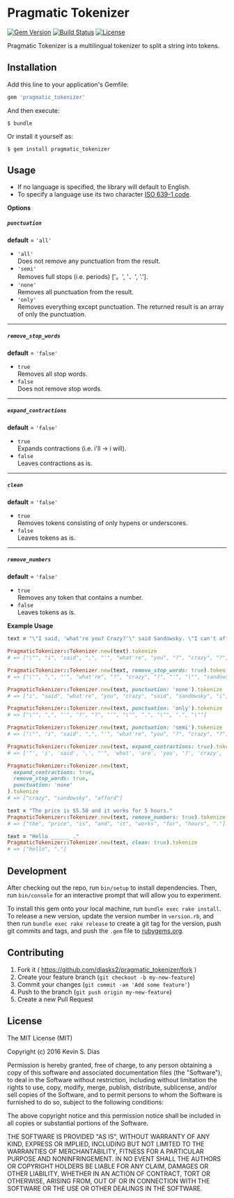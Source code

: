 # Pragmatic Tokenizer

[![Gem Version](https://badge.fury.io/rb/pragmatic_tokenizer.svg)](https://badge.fury.io/rb/pragmatic_tokenizer) [![Build Status](https://travis-ci.org/diasks2/pragmatic_tokenizer.png)](https://travis-ci.org/diasks2/pragmatic_tokenizer) [![License](https://img.shields.io/badge/license-MIT-brightgreen.svg?style=flat)](https://github.com/diasks2/pragmatic_tokenizer/blob/master/LICENSE.txt)

Pragmatic Tokenizer is a multilingual tokenizer to split a string into tokens.

## Installation

Add this line to your application's Gemfile:

```ruby
gem 'pragmatic_tokenizer'
```

And then execute:

    $ bundle

Or install it yourself as:

    $ gem install pragmatic_tokenizer

## Usage

* If no language is specified, the library will default to English.   
* To specify a language use its two character [ISO 639-1 code](https://www.tm-town.com/languages).

**Options**  

##### `punctuation`
  **default** = `'all'`
- `'all'`  
  Does not remove any punctuation from the result.
- `'semi'`   
  Removes full stops (i.e. periods) ['。', '．', '.'].
- `'none'`  
  Removes all punctuation from the result.
- `'only'`  
  Removes everything except punctuation. The returned result is an array of only the punctuation.

<hr>

##### `remove_stop_words`
  **default** = `'false'`
- `true`  
  Removes all stop words.
- `false`   
  Does not remove stop words.

<hr>

##### `expand_contractions`
  **default** = `'false'`
- `true`  
  Expands contractions (i.e. i'll -> i will).
- `false`   
  Leaves contractions as is.

<hr>

##### `clean`
  **default** = `'false'`
- `true`  
  Removes tokens consisting of only hypens or underscores.
- `false`   
  Leaves tokens as is.

<hr>

##### `remove_numbers`
  **default** = `'false'`
- `true`  
  Removes any token that contains a number.
- `false`   
  Leaves tokens as is.

**Example Usage**
```ruby
text = "\"I said, 'what're you? Crazy?'\" said Sandowsky. \"I can't afford to do that.\""

PragmaticTokenizer::Tokenizer.new(text).tokenize
# => ["\"", "i", "said", ",", "'", "what're", "you", "?", "crazy", "?", "'", "\"", "said", "sandowsky", ".", "\"", "i", "can't", "afford", "to", "do", "that", ".", "\""]

PragmaticTokenizer::Tokenizer.new(text, remove_stop_words: true).tokenize
# => ["\"", ",", "'", "what're", "?", "crazy", "?", "'", "\"", "sandowsky", ".", "\"", "afford", ".", "\""]

PragmaticTokenizer::Tokenizer.new(text, punctuation: 'none').tokenize
# => ["i", "said", "what're", "you", "crazy", "said", "sandowsky", "i", "can't", "afford", "to", "do", "that"]

PragmaticTokenizer::Tokenizer.new(text, punctuation: 'only').tokenize
# => ["\"", ",", "'", "?", "?", "'", "\"", ".", "\"", ".", "\""]

PragmaticTokenizer::Tokenizer.new(text, punctuation: 'semi').tokenize
# => ["\"", "i", "said", ",", "'", "what're", "you", "?", "crazy", "?", "'", "\"", "said", "sandowsky", "\"", "i", "can't", "afford", "to", "do", "that", "\""]

PragmaticTokenizer::Tokenizer.new(text, expand_contractions: true).tokenize
# => ['"', 'i', 'said', ',', "'", 'what', 'are', 'you', '?', 'crazy', '?', "'", '"', 'said', 'sandowsky', '.', '"', 'i', 'cannot', 'afford', 'to', 'do', 'that', '.', '"']

PragmaticTokenizer::Tokenizer.new(text, 
  expand_contractions: true, 
  remove_stop_words: true, 
  punctuation: 'none'
).tokenize
# => ["crazy", "sandowsky", "afford"]

text = "The price is $5.50 and it works for 5 hours."
PragmaticTokenizer::Tokenizer.new(text, remove_numbers: true).tokenize
# => ["the", "price", "is", "and", "it", "works", "for", "hours", "."]

text = "Hello ______ ."
PragmaticTokenizer::Tokenizer.new(text, clean: true).tokenize
# => ["hello", "."]
```

## Development

After checking out the repo, run `bin/setup` to install dependencies. Then, run `bin/console` for an interactive prompt that will allow you to experiment.

To install this gem onto your local machine, run `bundle exec rake install`. To release a new version, update the version number in `version.rb`, and then run `bundle exec rake release` to create a git tag for the version, push git commits and tags, and push the `.gem` file to [rubygems.org](https://rubygems.org).

## Contributing

1. Fork it ( https://github.com/diasks2/pragmatic_tokenizer/fork )
2. Create your feature branch (`git checkout -b my-new-feature`)
3. Commit your changes (`git commit -am 'Add some feature'`)
4. Push to the branch (`git push origin my-new-feature`)
5. Create a new Pull Request

## License

The MIT License (MIT)

Copyright (c) 2016 Kevin S. Dias

Permission is hereby granted, free of charge, to any person obtaining a copy
of this software and associated documentation files (the "Software"), to deal
in the Software without restriction, including without limitation the rights
to use, copy, modify, merge, publish, distribute, sublicense, and/or sell
copies of the Software, and to permit persons to whom the Software is
furnished to do so, subject to the following conditions:

The above copyright notice and this permission notice shall be included in
all copies or substantial portions of the Software.

THE SOFTWARE IS PROVIDED "AS IS", WITHOUT WARRANTY OF ANY KIND, EXPRESS OR
IMPLIED, INCLUDING BUT NOT LIMITED TO THE WARRANTIES OF MERCHANTABILITY,
FITNESS FOR A PARTICULAR PURPOSE AND NONINFRINGEMENT. IN NO EVENT SHALL THE
AUTHORS OR COPYRIGHT HOLDERS BE LIABLE FOR ANY CLAIM, DAMAGES OR OTHER
LIABILITY, WHETHER IN AN ACTION OF CONTRACT, TORT OR OTHERWISE, ARISING FROM,
OUT OF OR IN CONNECTION WITH THE SOFTWARE OR THE USE OR OTHER DEALINGS IN
THE SOFTWARE.